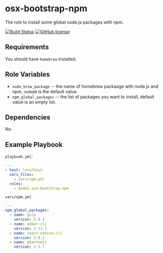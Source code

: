 # osx-bootstrap-npm

The role to install some global node.js packages with npm.

[![Build Status](https://travis-ci.org/0x4e3/osx-bootstrap-npm.svg?branch=master)](https://travis-ci.org/0x4e3/osx-bootstrap-npm)
[![GitHub license](https://img.shields.io/github/license/0x4e3/osx-bootstrap-npm.svg)](https://github.com/0x4e3/osx-bootstrap-npm/blob/master/LICENSE)

## Requirements

You should have ```homebrew``` installed.

## Role Variables

* ```node_brew_package``` -- the name of homebrew packaage with node.js and npm, ```node@8``` is the default value.
* ```npm_global_packages``` -- the list of packages you want to install, default value is an empty list.

## Dependencies

No.

## Example Playbook

```playbook.yml```:
```yml
---
- host: localhost
  vars_files:
    - vars/npm.yml
  roles:
    - 0x4e3.osx-bootstrap-npm
```

```vars/npm.yml```
```yml
---
npm_global_packages:
  - name: gulp
    version: 3.9.1
  - name: ember-cli
    version: 2.11.1
  - name: react-native-cli
    version: 2.0.1
  - name: phantomjs
    version: 2.1.7
```
